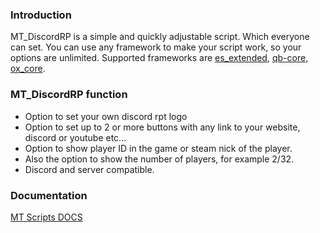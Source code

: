 ### Introduction
MT_DiscordRP is a simple and quickly adjustable script. Which everyone can set.
You can use any framework to make your script work, so your options are unlimited.
Supported frameworks are [es_extended](https://github.com/esx-framework/esx-legacy), [qb-core](https://github.com/qbcore-framework/qb-core), [ox_core](https://github.com/overextended/ox_core).


### MT_DiscordRP function
- Option to set your own discord rpt logo
- Option to set up to 2 or more buttons with any link to your website, discord or youtube etc...
- Option to show player ID in the game or steam nick of the player.
- Also the option to show the number of players, for example 2/32.
- Discord and server compatible.

### Documentation
[MT Scripts DOCS](https://mt-scripts-2.gitbook.io/mt-scripts)
